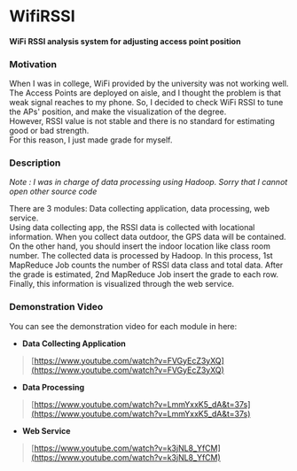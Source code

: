 # WifiRSSI
#### WiFi RSSI analysis system for adjusting access point position  

### Motivation  
When I was in college, WiFi provided by the university was not working well. 
The Access Points are deployed on aisle, and I thought the problem is 
that weak signal reaches to my phone. 
So, I decided to check WiFi RSSI to tune the APs' position, and make the visualization of the degree.  
However, RSSI value is not stable and there is no standard for estimating good or bad strength.  
For this reason, I just made grade for myself.  
  
### Description  
_Note : I was in charge of data processing using Hadoop. Sorry that I cannot open other source code_  
  
There are 3 modules: Data collecting application, data processing, web service.  
Using data collecting app, the RSSI data is collected with locational information. 
When you collect data outdoor, the GPS data will be contained. 
On the other hand, you should insert the indoor location like class room number. 
The collected data is processed by Hadoop. In this process, 
1st MapReduce Job counts the number of RSSI data class and total data. 
After the grade is estimated, 2nd MapReduce Job insert the grade to each row. 
Finally, this information is visualized through the web service.  
  
### Demonstration Video  
You can see the demonstration video for each module in here:  
* **Data Collecting Application**  
> [https://www.youtube.com/watch?v=FVGyEcZ3yXQ](https://www.youtube.com/watch?v=FVGyEcZ3yXQ)  

* **Data Processing**  
> [https://www.youtube.com/watch?v=LmmYxxK5_dA&t=37s](https://www.youtube.com/watch?v=LmmYxxK5_dA&t=37s)  

* **Web Service**  
> [https://www.youtube.com/watch?v=k3jNL8_YfCM](https://www.youtube.com/watch?v=k3jNL8_YfCM)

